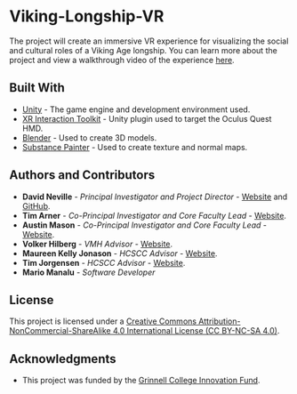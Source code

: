 # Viking-Longship-VR
The project will create an immersive VR experience for visualizing the social and cultural roles of a Viking Age longship. You can learn more about the project and view a walkthrough video of the experience [here](https://youtu.be/vS3ewZjT5ds).

## Built With

* [Unity](https://unity3d.com/) - The game engine and development environment used.
* [XR Interaction Toolkit](https://docs.unity3d.com/Packages/com.unity.xr.interaction.toolkit@0.9/manual/index.html) - Unity plugin used to target the Oculus Quest HMD.
* [Blender](https://www.blender.org/) - Used to create 3D models.
* [Substance Painter](https://www.substance3d.com/) - Used to create texture and normal maps.

## Authors and Contributors

* **David Neville** - *Principal Investigator and Project Director* - [Website](https://doktorfrag.com/) and [GitHub](https://github.com/doktorfrag).
* **Tim Arner** - *Co-Principal Investigator and Core Faculty Lead* - [Website](https://www.grinnell.edu/user/arnertim).
* **Austin Mason** - *Co-Principal Investigator and Core Faculty Lead* - [Website](https://medhieval.com/).
* **Volker Hilberg** - *VMH Advisor* - [Website](https://haithabu.de/de/startseite).
* **Maureen Kelly Jonason** - *HCSCC Advisor* - [Website](https://www.hcscconline.org/).
* **Tim Jorgensen** - *HCSCC Advisor* - [Website](https://www.hcscconline.org/).
* **Mario Manalu** - *Software Developer*

## License

This project is licensed under a [Creative Commons Attribution-NonCommercial-ShareAlike 4.0 International License (CC BY-NC-SA 4.0)](https://creativecommons.org/licenses/by-nc-sa/4.0/).

## Acknowledgments

* This project was funded by the [Grinnell College Innovation Fund](https://www.grinnell.edu/about/offices-services/president/innovationfund).
